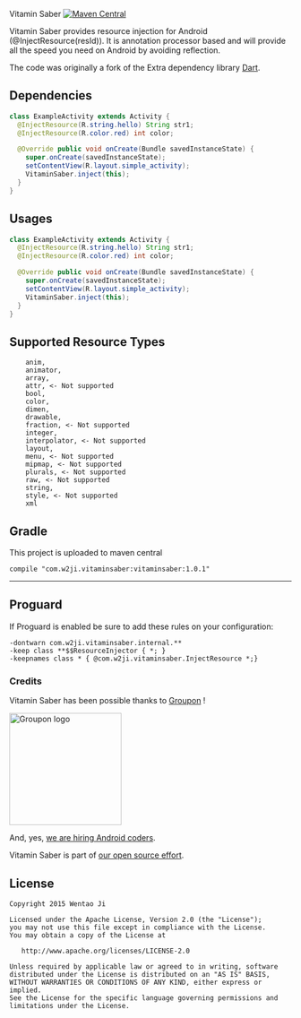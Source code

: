 Vitamin Saber [![Maven Central](https://maven-badges.herokuapp.com/maven-central/com.w2ji.vitaminsaber/vitaminsaber/badge.svg)](https://maven-badges.herokuapp.com/maven-central/com.w2ji.vitaminsaber/vitaminsaber)

Vitamin Saber provides resource injection for Android (@InjectResource(resId)).
It is annotation processor based and will provide all the speed you need on Android by avoiding reflection.

The code was originally a fork of the
Extra dependency library [Dart](https://github.com/f2prateek/dart).


Dependencies
------
```java
class ExampleActivity extends Activity {
  @InjectResource(R.string.hello) String str1;
  @InjectResource(R.color.red) int color;

  @Override public void onCreate(Bundle savedInstanceState) {
    super.onCreate(savedInstanceState);
    setContentView(R.layout.simple_activity);
    VitaminSaber.inject(this);
  }
}
```

Usages
------
```java
class ExampleActivity extends Activity {
  @InjectResource(R.string.hello) String str1;
  @InjectResource(R.color.red) int color;

  @Override public void onCreate(Bundle savedInstanceState) {
    super.onCreate(savedInstanceState);
    setContentView(R.layout.simple_activity);
    VitaminSaber.inject(this);
  }
}
```

Supported Resource Types
-----
```
    anim,
    animator,
    array,
    attr, <- Not supported
    bool,
    color,
    dimen,
    drawable,
    fraction, <- Not supported
    integer,
    interpolator, <- Not supported
    layout,
    menu, <- Not supported
    mipmap, <- Not supported
    plurals, <- Not supported
    raw, <- Not supported
    string,
    style, <- Not supported
    xml
```

Gradle
-----
This project is uploaded to maven central
```
compile "com.w2ji.vitaminsaber:vitaminsaber:1.0.1"
```
-----

Proguard
--------

If Proguard is enabled be sure to add these rules on your configuration:

```
-dontwarn com.w2ji.vitaminsaber.internal.**
-keep class **$$ResourceInjector { *; }
-keepnames class * { @com.w2ji.vitaminsaber.InjectResource *;}
```

### Credits

Vitamin Saber has been possible thanks to [Groupon](http://groupon.com) ! 

<img src="https://pbs.twimg.com/profile_images/428288841082871808/Q114lCq3_400x400.png" alt="Groupon logo" width= "200px" height= "200px"/>

And, yes, [we are hiring Android coders](https://jobs.groupon.com/careers/engineering/).

Vitamin Saber is part of [our open source effort](https://github.com/groupon). 


License
-------

    Copyright 2015 Wentao Ji

    Licensed under the Apache License, Version 2.0 (the "License");
    you may not use this file except in compliance with the License.
    You may obtain a copy of the License at

       http://www.apache.org/licenses/LICENSE-2.0

    Unless required by applicable law or agreed to in writing, software
    distributed under the License is distributed on an "AS IS" BASIS,
    WITHOUT WARRANTIES OR CONDITIONS OF ANY KIND, either express or implied.
    See the License for the specific language governing permissions and
    limitations under the License.

